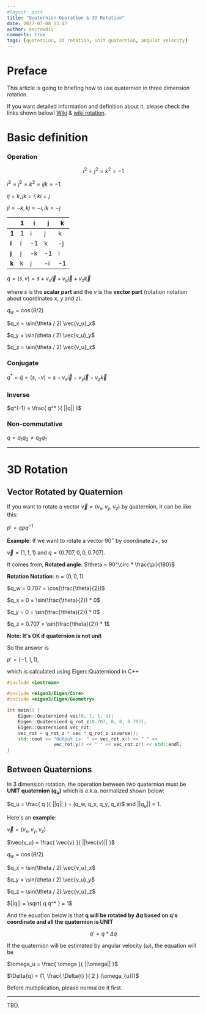 ```yaml
---
#layout: post
title: "Quaternion Operation & 3D Rotation"
date: 2017-07-08 13:47
author: escrowdis
comments: true
tags: [quaternion, 3d rotation, unit quaternion, angular velocity]
---
```

<script type="text/javascript" async src="//cdn.mathjax.org/mathjax/latest/MathJax.js?config=TeX-MML-AM_CHTML">
</script>

# Preface
This article is going to briefing how to use quaternion in three dimension rotation.

If you want detailed information and definition about it, please check the links shown below!
[Wiki](https://en.wikipedia.org/wiki/Quaternion) & [wiki rotation](https://en.wikipedia.org/wiki/Quaternions_and_spatial_rotation).

# Basic definition

### Operation

$$i^2 = j^2 = k^2 = -1$$

$i^2 = j^2 = k^2 = ijk = -1$

$ij = k, jk = i, ki = j$

$ji = -k, kj = -i, ik = -j$

|       |  1  |  i  |  j  |  k  |
|-------| --- | --- | --- | --- |
| **1** |  1  |  i  |  j  |  k  |
| **i** |  i  | -1  |  k  | -j  |
| **j** |  j  | -k  | -1  |  i  |
| **k** |  k  |  j  | -i  | -1  |

$q = (s, v) = s + v_{x} \vec{i} + v_{y} \vec{j} + v_{z} \vec{k}$

where $s$ is the **scalar part** and the $v$ is the **vector part**
(rotation notation about coordinates x, y and z).

$q_w = \cos(\theta / 2)$

$q_x = \sin(\theta / 2) \vec{v_u}_x$

$q_y = \sin(\theta / 2) \vec{v_u}_y$

$q_z = \sin(\theta / 2) \vec{v_u}_z$

### Conjugate

$q^* = \bar{q} = (s, -v) = s - v_{x} \vec{i} - v_{y} \vec{j} - v_{z} \vec{k}$

### Inverse

$q^{-1} = \frac{ q^* }{ ||q|| }$

### Non-commutative

$q = q_1 q_2 \neq q_2 q_1$

---

# 3D Rotation

## Vector Rotated by Quaternion

If you want to rotate a vector $\vec{v} = (v_x, v_y, v_z)$ by quaternion, it can be like this:

$p' = qpq^{-1}$

**Example**: If we want to rotate a vector $90^\circ$ by coordinate $z+$, so

$\vec{v} = (1, 1, 1)$ and $q = (0.707, 0, 0, 0.707)$.

It comes from,
**Rotated angle**: $\theta = 90^\circ * \frac{\pi}{180}$

**Rotation Notation**: $n = (0, 0, 1)$

$q_w = 0.707 = \cos(\frac{\theta}{2})$

$q_x = 0 = \sin(\frac{\theta}{2}) * 0$

$q_y = 0 = \sin(\frac{\theta}{2}) * 0$

$q_z = 0.707 = \sin(\frac{\theta}{2}) * 1$

**Note: It's OK if quaternion is not unit**

So the answer is

$p' = (-1, 1, 1)$,

which is calculated using Eigen::Quaterniond in C++

```c++
#include <iostream>

#include <eigen3/Eigen/Core>
#include <eigen3/Eigen/Geometry>

int main() {
    Eigen::Quaterniond vec(0, 1, 1, 1);
    Eigen::Quaterniond q_rot_z(0.707, 0, 0, 0.707);
    Eigen::Quaterniond vec_rot;
    vec_rot = q_rot_z * vec * q_rot_z.inverse();
    std::cout << "Output is: " << vec_rot.x() << " " <<
                 vec_rot.y() << " " << vec_rot.z() << std::endl;
}
```

## Between Quaternions

In 3 dimension rotation, the operation between two quaternion must be **UNIT quaternion ($q_u$)**
which is a.k.a. normalized shown below:

$q_u = \frac{ q }{ ||q|| } = (q_w, q_x, q_y, q_z)$ and  $||q_u|| = 1$.

Here's an **example**:

$\vec{v} = (v_x, v_y, v_z)$

$\vec{v_u} = \frac{ \vec{v} }{ ||\vec{v}|| }$

$q_w = \cos(\theta / 2)$

$q_x = \sin(\theta / 2) \vec{v_u}_x$

$q_y = \sin(\theta / 2) \vec{v_u}_y$

$q_z = \sin(\theta / 2) \vec{v_u}_z$

$||q|| = \sqrt{ q q^* } = 1$

And the equation below is that **q will be rotated by $\Delta{q}$ based on q's coordinate and all the quaternion is UNIT**

$$q' = q * \Delta{q}$$

If the quaternion will be estimated by angular velocity ($\omega$), the equation will be

$\omega_u = \frac{ \omega }{ ||\omega|| }$

$\Delta{q} = (1, \frac{ \Delta{t} }{ 2 } (\omega_{u}))$

Before multiplication, please normalize it first.

- - -

TBD.
